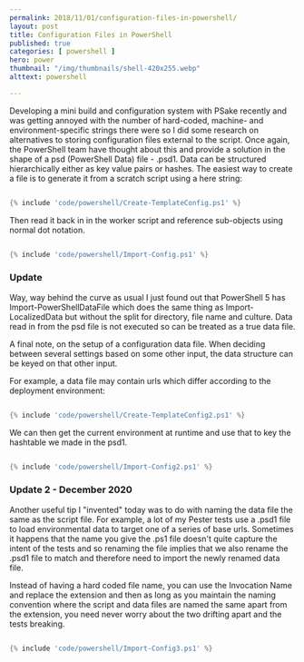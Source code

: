 ```yaml
---
permalink: 2018/11/01/configuration-files-in-powershell/
layout: post
title: Configuration Files in PowerShell
published: true 
categories: [ powershell ]
hero: power
thumbnail: "/img/thumbnails/shell-420x255.webp"
alttext: powershell

---
```


Developing a mini build and configuration system with PSake recently and was getting annoyed with the number of hard-coded, machine- and environment-specific strings there were 
so I did some research on alternatives to storing configuration files external to the script. Once again, the PowerShell team have thought about this and provide a solution 
in the shape of a psd (PowerShell Data) file - .psd1. Data can be structured hierarchically either as key value pairs or hashes. The easiest way to create a file is to 
generate it from a scratch script using a here string:


```powershell

{% include 'code/powershell/Create-TemplateConfig.ps1' %}

```

Then read it back in in the worker script and reference sub-objects using normal dot notation. 


```powershell

{% include 'code/powershell/Import-Config.ps1' %}

```

### Update

Way, way behind the curve as usual I just found out that PowerShell 5 has Import-PowerShellDataFile which does the same thing as Import-LocalizedData but without the split 
for directory, file name and culture. Data read in from the psd file is not executed so can be treated as a true data file.

A final note, on the setup of a configuration data file. When deciding between several settings based on some other input, the data structure can be keyed on that other input. 

For example, a data file may contain urls which differ according to the deployment environment:

```powershell

{% include 'code/powershell/Create-TemplateConfig2.ps1' %}

```

We can then get the current environment at runtime and use that to key the hashtable we made in the psd1.

```powershell

{% include 'code/powershell/Import-Config2.ps1' %}

```

### Update 2 - December 2020

Another useful tip I "invented" today was to do with naming the data file the same as the script file. For example, a 
lot of my Pester tests use a .psd1 file to load environmental data to target one of a series of base urls. Sometimes 
it happens that the name you give the .ps1 file doesn't quite capture the intent of the tests and so renaming the file 
implies that we also rename the .psd1 file to match and therefore need to import the newly renamed data file. 

Instead of having a hard coded file name, you can use the Invocation Name and replace the extension and then as long as 
you maintain the naming convention where the script and data files are named the same apart from the extension, you need 
never worry about the two drifting apart and the tests breaking. 

```powershell

{% include 'code/powershell/Import-Config3.ps1' %}

```
